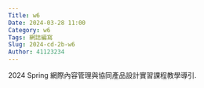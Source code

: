 ```yaml
---
Title: w6
Date: 2024-03-28 11:00
Category: w6
Tags: 網誌編寫
Slug: 2024-cd-2b-w6
Author: 41123234
---
```


2024 Spring 網際內容管理與協同產品設計實習課程教學導引.

<!-- PELICAN_END_SUMMARY -->